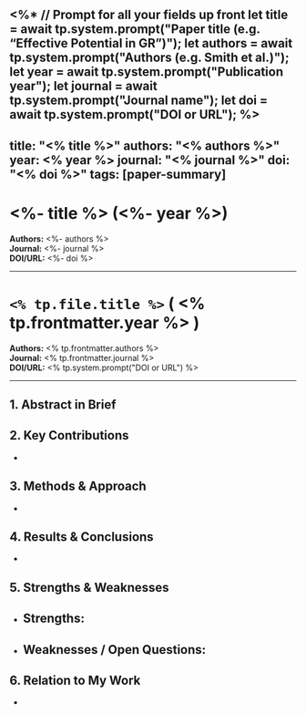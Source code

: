 <%* 
// Prompt for all your fields up front
let title = await tp.system.prompt("Paper title (e.g. “Effective Potential in GR”)");
let authors = await tp.system.prompt("Authors (e.g. Smith et al.)");
let year = await tp.system.prompt("Publication year");
let journal = await tp.system.prompt("Journal name");
let doi = await tp.system.prompt("DOI or URL");
%>
---
title: "<% title %>"
authors: "<% authors %>"
year: <% year %>
journal: "<%  journal %>"
doi: "<% doi %>"
tags: [paper-summary]
---

# <%- title %> (<%- year %>)  
**Authors:** <%- authors %>  
**Journal:** <%- journal %>  
**DOI/URL:** <%- doi %>  

---

# `<% tp.file.title %>` ( <% tp.frontmatter.year %> )  
**Authors:** <% tp.frontmatter.authors %>  
**Journal:** <% tp.frontmatter.journal %>  
**DOI/URL:** <% tp.system.prompt("DOI or URL") %>  

---

## 1. Abstract in Brief
> 

## 2. Key Contributions
- 

## 3. Methods & Approach
- 

## 4. Results & Conclusions
- 

## 5. Strengths & Weaknesses
- **Strengths:**  
  -  
- **Weaknesses / Open Questions:**  
  -  

## 6. Relation to My Work
- 
